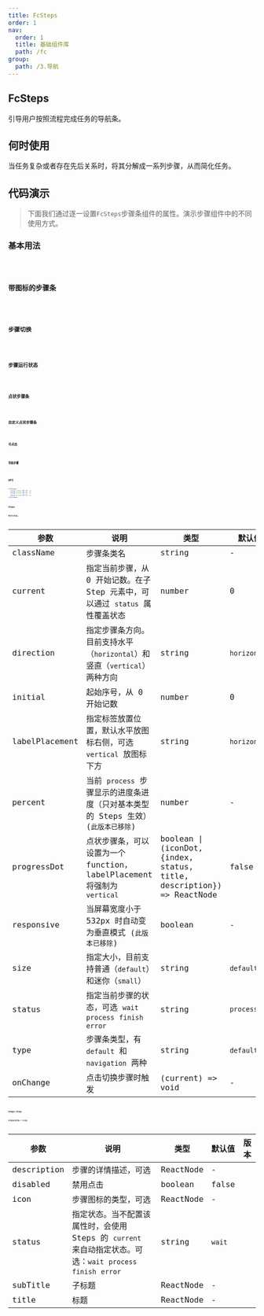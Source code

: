 ```yaml
---
title: FcSteps
order: 1
nav:
  order: 1
  title: 基础组件库
  path: /fc
group:
  path: /3.导航
---
```



## FcSteps 

引导用户按照流程完成任务的导航条。

## 何时使用

当任务复杂或者存在先后关系时，将其分解成一系列步骤，从而简化任务。

## 代码演示

> 下面我们通过逐一设置`FcSteps`步骤条组件的属性。演示步骤组件中的不同使用方式。

### 基本用法

<code src="./demo/base01.tsx" />

### 带图标的步骤条

<code src="./demo/base02.tsx" />

### 步骤切换

<code src="./demo/base03.tsx" />

### 步骤运行状态

<code src="./demo/base04.tsx" />

### 点状步骤条

<code src="./demo/base05.tsx" />

### 自定义点状步骤条

<code src="./demo/base06.tsx" />

### 可点击

<code src="./demo/base07.tsx" />

### 导航步骤

<code src="./demo/base08.tsx" />

## API

```jsx pure
<FcSteps>
  <Step title="第一步" />
  <Step title="第二步" />
  <Step title="第三步" />
</FcSteps>
```
### Steps

整体步骤条。

| 参数 | 说明 | 类型 | 默认值 | 版本 |
| --- | --- | --- | --- | --- |
| className | 步骤条类名 | string | - |  |
| current | 指定当前步骤，从 0 开始记数。在子 Step 元素中，可以通过 `status` 属性覆盖状态 | number | 0 |  |
| direction | 指定步骤条方向。目前支持水平（`horizontal`）和竖直（`vertical`）两种方向 | string | `horizontal` |  |
| initial | 起始序号，从 0 开始记数 | number | 0 |  |
| labelPlacement | 指定标签放置位置，默认水平放图标右侧，可选 `vertical` 放图标下方 | string | `horizontal` |  |
| percent | 当前 `process` 步骤显示的进度条进度（只对基本类型的 Steps 生效）(`此版本已移除`) | number | - | 4.5.0 |
| progressDot | 点状步骤条，可以设置为一个 function，labelPlacement 将强制为 `vertical` | boolean \| (iconDot, {index, status, title, description}) => ReactNode | false |  |
| responsive | 当屏幕宽度小于 532px 时自动变为垂直模式 (`此版本已移除`) | boolean | - | true |
| size | 指定大小，目前支持普通（`default`）和迷你（`small`） | string | `default` |  |
| status | 指定当前步骤的状态，可选 `wait` `process` `finish` `error` | string | `process` |  |
| type | 步骤条类型，有 `default` 和 `navigation` 两种 | string | `default` |  |
| onChange | 点击切换步骤时触发 | (current) => void | - |  |

### Steps.Step

步骤条内的每一个步骤。

| 参数 | 说明 | 类型 | 默认值 | 版本 |
| --- | --- | --- | --- | --- |
| description | 步骤的详情描述，可选 | ReactNode | - |  |
| disabled | 禁用点击 | boolean | false |  |
| icon | 步骤图标的类型，可选 | ReactNode | - |  |
| status | 指定状态。当不配置该属性时，会使用 Steps 的 `current` 来自动指定状态。可选：`wait` `process` `finish` `error` | string | `wait` |  |
| subTitle | 子标题 | ReactNode | - |  |
| title | 标题 | ReactNode | - |  |
